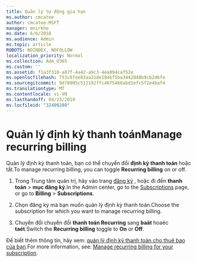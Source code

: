 ```yaml
---
title: Quản lý tự động gia hạn
ms.author: cmcatee
author: cmcatee-MSFT
manager: mnirkhe
ms.date: 6/6/2018
ms.audience: Admin
ms.topic: article
ROBOTS: NOINDEX, NOFOLLOW
localization_priority: Normal
ms.collection: Adm_O365
ms.custom: ''
ms.assetid: f1a3f310-a87f-4a42-a9c3-4ea894caf52e
ms.openlocfilehash: 753c8fee83aa318e184bf5ba3442848b9cb2d6fe
ms.sourcegitcommit: 9d78905c512192ffc4675468abd2efc5f2e4baf4
ms.translationtype: MT
ms.contentlocale: vi-VN
ms.lasthandoff: 04/23/2019
ms.locfileid: "32409280"
---
```

# <a name="manage-recurring-billing"></a><span data-ttu-id="d87bf-102">Quản lý định kỳ thanh toán</span><span class="sxs-lookup"><span data-stu-id="d87bf-102">Manage recurring billing</span></span>

<span data-ttu-id="d87bf-103">Quản lý định kỳ thanh toán, bạn có thể chuyển đổi **định kỳ thanh toán** hoặc tắt.</span><span class="sxs-lookup"><span data-stu-id="d87bf-103">To manage recurring billing, you can toggle **Recurring billing** on or off.</span></span> 
  
1. <span data-ttu-id="d87bf-104">Trong Trung tâm quản trị, hãy vào trang [đăng ký](https://go.microsoft.com/fwlink/p/?linkid=842054) , hoặc đi đến **thanh toán** \> **mục đăng ký**.</span><span class="sxs-lookup"><span data-stu-id="d87bf-104">In the Admin center, go to the [Subscriptions](https://go.microsoft.com/fwlink/p/?linkid=842054) page, or go to **Billing** \> **Subscriptions**.</span></span>
    
2. <span data-ttu-id="d87bf-105">Chọn đăng ký mà bạn muốn quản lý định kỳ thanh toán.</span><span class="sxs-lookup"><span data-stu-id="d87bf-105">Choose the subscription for which you want to manage recurring billing.</span></span>
    
3. <span data-ttu-id="d87bf-106">Chuyển đổi chuyển đổi **thanh toán Recurring** sang **baät** hoaëc **taét**.</span><span class="sxs-lookup"><span data-stu-id="d87bf-106">Switch the **Recurring billing** toggle to **On** or **Off**.</span></span>
    
<span data-ttu-id="d87bf-107">Để biết thêm thông tin, hãy xem: [quản lý định kỳ thanh toán cho thuê bao của bạn](https://support.office.com/article/8d83b530-f4ca-47f6-a666-e5791cbacc7e).</span><span class="sxs-lookup"><span data-stu-id="d87bf-107">For more information, see: [Manage recurring billing for your subscription](https://support.office.com/article/8d83b530-f4ca-47f6-a666-e5791cbacc7e).</span></span>
  

